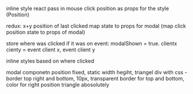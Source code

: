 inline style react
pass in mouse click position as props for the style (Position)

redux:
x+y position of last clicked map state to props for modal (map click position state to props of modal)

store where was clicked if it was on event: modalShown = true. clientx cienty = event client x, event client y

inline styles based on where clicked



modal componetn
position fixed, static width hegiht,
triangel div with css - border top right and bottom, 10px, transparent border for top and bottom, color for right
position triangle abosolutely
